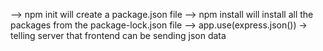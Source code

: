 --> npm init will create a package.json file
--> npm install will install all the packages from the package-lock.json file
--> app.use(express.json()) -> telling server that frontend can be sending json data
